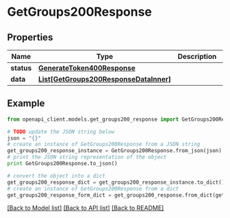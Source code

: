 # GetGroups200Response


## Properties
Name | Type | Description | Notes
------------ | ------------- | ------------- | -------------
**status** | [**GenerateToken400Response**](GenerateToken400Response.md) |  | [optional] 
**data** | [**List[GetGroups200ResponseDataInner]**](GetGroups200ResponseDataInner.md) |  | [optional] 

## Example

```python
from openapi_client.models.get_groups200_response import GetGroups200Response

# TODO update the JSON string below
json = "{}"
# create an instance of GetGroups200Response from a JSON string
get_groups200_response_instance = GetGroups200Response.from_json(json)
# print the JSON string representation of the object
print GetGroups200Response.to_json()

# convert the object into a dict
get_groups200_response_dict = get_groups200_response_instance.to_dict()
# create an instance of GetGroups200Response from a dict
get_groups200_response_form_dict = get_groups200_response.from_dict(get_groups200_response_dict)
```
[[Back to Model list]](../README.md#documentation-for-models) [[Back to API list]](../README.md#documentation-for-api-endpoints) [[Back to README]](../README.md)


